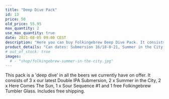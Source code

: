 ```yaml
---
title: "Deep Dive Pack"
id: 13
price: 50
old_price: 55.95
max_quantity: 2
use_max_quantity: true
date: 2021-08-05 09:00 CEST
description: "Here you can buy Folkingebrew Deep Dive Pack. It consists of 3 x our latest beer Submersion, 2 x Summer in the City, 2 x Here Comes The Sun, 1 x Sour Sequence #1 and 1 free Folkingebrew Tumbler Glass. Includes free shipping."
product_details: "Can dates: Submersion 16/18-8-21, Summer in the City 7-7-21, Here Comes The Sun 9-6-21, Sour Sequence #1 14-5-21, Size: 8 x 44 CL and 1 x 40 CL."
# out_of_stock: true
images:
  # - "shop/folkingebrew-summer-in-the-city.jpg"
---
```


This pack is a 'deep dive' in all the beers we currently have on offer. It consists of 3 x our latest Double IPA Submersion, 2 x Summer in the City, 2 x Here Comes The Sun, 1 x Sour Sequence #1 and 1 free Folkingebrew Tumbler Glass. Includes free shipping.
